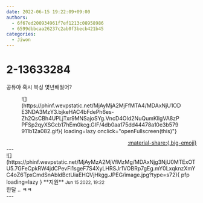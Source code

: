 ```yaml
---
date: 2022-06-15 19:22:09+09:00
authors:
  - 6f67ed200934961f7ef1213c08958986
  - 6599dbbcaa26237c2ab0f3becb421b45
categories:
  - Jiwon
---
```


# 2-13633284

<div class="post-container" markdown="1">
<div class="content-container md-sidebar__scrollwrap" markdown="1">

공듀야 혹시 복싱 몇년배웠어?
<figure markdown="1">
![](https://phinf.wevpstatic.net/MjAyMjA2MjFfMTA4/MDAxNjU1ODE3NDA3MzY3.bjkeHAC4bFdePh6es-Zh2QsCBh4UPLjTxr9MNSajoSYg.VncD4OId2NuQumKllgVA8zPPFSp2qyXSGcb17hEm0kcg.GIF/4db0aa175dd44478a10e3b579911b12a082.gif){ loading=lazy onclick="openFullscreen(this)"}
</figure>


</div>
</div>

<div style="text-align: right;" markdown="1">
<a href="https://weverse.io/fromis9/fanpost/2-13633284" style="text-align: right;">:material-share:{.big-emoji}</a>
</div>
---

<div class="comments-container md-sidebar__scrollwrap" markdown="1">
<div class="comment" markdown="1">
<div class='id-container' markdown="1">
![](https://phinf.wevpstatic.net/MjAyMzA2MjVfMzMg/MDAxNjg3NjU0MTExOTU5.7GFeCpkRW4jdCPevFi1sgeF7S4XyLHRSJr1VOBRp7gEg.mY0LxqknzXmYC4oZ6TpxCmdSnAbldBctUiaEHQVjHkgg.JPEG/image.jpg?type=s72){ pfp loading=lazy }
**<span class="artist">지원</span>** <small>Jun 15 2022, 19:22</small><br>
</div>
<div class='comment-body' markdown="1">
한달 .. ㅋㅋ
</div>
</div>
</div>
---

